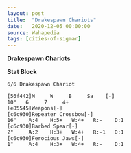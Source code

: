 ```yaml
---
layout: post
title:  "Drakespawn Chariots"
date:   2020-12-05 00:00:00
source: Wahapedia
tags: [cities-of-sigmar]
---
```


**Drakespawn Chariots**

**Stat Block**
```
6/6 Drakespawn Chariot
```

```
[56f442]M     W     B     Sa    [-]
10"   6     7     4+    
[e85545]Weapons[-]
[c6c930]Repeater Crossbow[-]
16"    A:4    H:5+   W:4+   R:-    D:1   
[c6c930]Barbed Spear[-]
2"     A:2    H:3+   W:4+   R:-1   D:1   
[c6c930]Ferocious Jaws[-]
1"     A:4    H:3+   W:4+   R:-    D:1   
```
    
